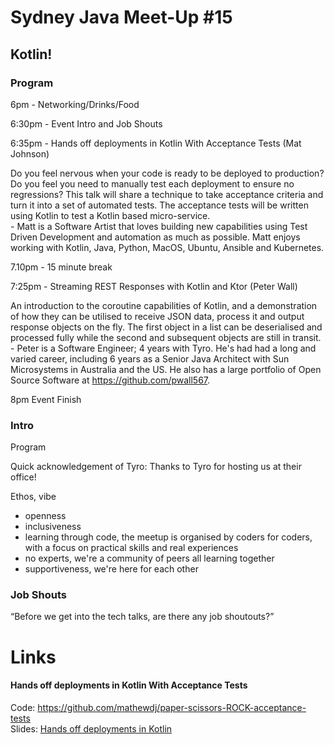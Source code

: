 # Sydney Java Meet-Up #15
## Kotlin!

### Program
6pm - Networking/Drinks/Food  

6:30pm - Event Intro and Job Shouts  

6:35pm - Hands off deployments in Kotlin With Acceptance Tests (Mat Johnson)  

Do you feel nervous when your code is ready to be deployed to production? Do you feel you need to manually test each deployment to ensure no regressions? This talk will share a technique to take acceptance criteria and turn it into a set of automated tests. The acceptance tests will be written using Kotlin to test a Kotlin based micro-service.  
\- Matt is a Software Artist that loves building new capabilities using Test Driven Development and automation as much as possible. Matt enjoys working with Kotlin, Java, Python, MacOS, Ubuntu, Ansible and Kubernetes.  

7.10pm - 15 minute break  

7:25pm - Streaming REST Responses with Kotlin and Ktor (Peter Wall)  

An introduction to the coroutine capabilities of Kotlin, and a demonstration of how they can be utilised to receive JSON data, process it and output response objects on the fly. The first object in a list can be deserialised and processed fully while the second and subsequent objects are still in transit.  
\- Peter is a Software Engineer; 4 years with Tyro. He's had had a long and varied career, including 6 years as a Senior Java Architect with Sun Microsystems in Australia and the US. He also has a large portfolio of Open Source Software at https://github.com/pwall567.  

8pm Event Finish  


### Intro
Program

Quick acknowledgement of Tyro:
Thanks to Tyro for hosting us at their office!

Ethos, vibe
* openness
* inclusiveness
* learning through code, the meetup is organised by coders for coders, with a focus on practical skills and real experiences
* no experts, we're a community of peers all learning together
* supportiveness, we're here for each other

### Job Shouts
“Before we get into the tech talks, are there any job shoutouts?”


# Links

#### Hands off deployments in Kotlin With Acceptance Tests
Code: https://github.com/mathewdj/paper-scissors-ROCK-acceptance-tests  
Slides: [Hands off deployments in Kotlin](https://github.com/SydneyJavaMeetup/meetup-15-kotlin/files/12090155/Hands.off.deployments.in.Kotlin.pdf)  




